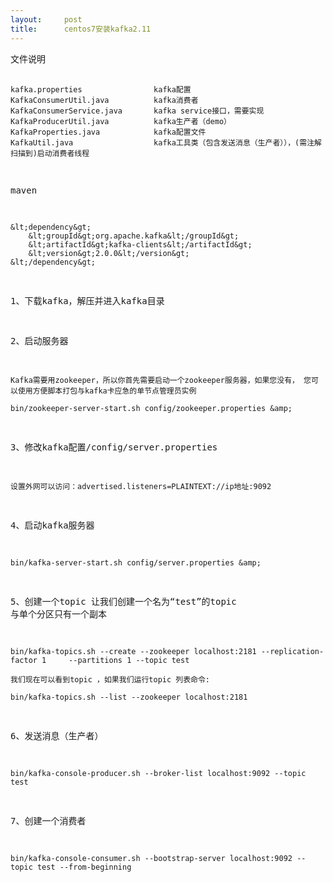 ```yaml
---
layout:     post
title:      centos7安装kafka2.11
---
```

<div id="article_content" class="article_content clearfix csdn-tracking-statistics" data-pid="blog" data-mod="popu_307" data-dsm="post">
								            <link rel="stylesheet" href="https://csdnimg.cn/release/phoenix/template/css/ck_htmledit_views-f76675cdea.css">
						<div class="htmledit_views" id="content_views">
                <pre>
文件说明

    kafka.properties                kafka配置
    KafkaConsumerUtil.java          kafka消费者
    KafkaConsumerService.java       kafka service接口，需要实现
    KafkaProducerUtil.java          kafka生产者（demo）
    KafkaProperties.java            kafka配置文件
    KafkaUtil.java                  kafka工具类（包含发送消息（生产者）），(需注解扫描到)启动消费者线程

maven

    &lt;dependency&gt;
        &lt;groupId&gt;org.apache.kafka&lt;/groupId&gt;
        &lt;artifactId&gt;kafka-clients&lt;/artifactId&gt;
        &lt;version&gt;2.0.0&lt;/version&gt;
    &lt;/dependency&gt;
    
1、下载kafka，解压并进入kafka目录

2、启动服务器

    Kafka需要用zookeeper，所以你首先需要启动一个zookeeper服务器，如果您没有， 您可以使用方便脚本打包与kafka卡应急的单节点管理员实例
    
    bin/zookeeper-server-start.sh config/zookeeper.properties &amp;

3、修改kafka配置/config/server.properties

    设置外网可以访问：advertised.listeners=PLAINTEXT://ip地址:9092

4、启动kafka服务器
    
    bin/kafka-server-start.sh config/server.properties &amp;
    
5、创建一个topic
    让我们创建一个名为“test”的topic 与单个分区只有一个副本

    bin/kafka-topics.sh --create --zookeeper localhost:2181 --replication-factor 1     --partitions 1 --topic test

    我们现在可以看到topic ，如果我们运行topic 列表命令:
    
    bin/kafka-topics.sh --list --zookeeper localhost:2181
    
6、发送消息（生产者）

    bin/kafka-console-producer.sh --broker-list localhost:9092 --topic test

7、创建一个消费者
    
    bin/kafka-console-consumer.sh --bootstrap-server localhost:9092 --topic test --from-beginning
          </pre>            </div>
                </div>